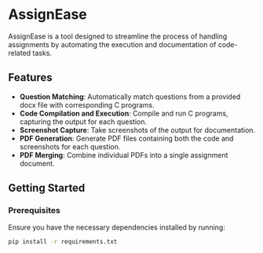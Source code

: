 # AssignEase

AssignEase is a tool designed to streamline the process of handling assignments by automating the execution and documentation of code-related tasks.

## Features
- **Question Matching**: Automatically match questions from a provided docx file with corresponding C programs.
- **Code Compilation and Execution**: Compile and run C programs, capturing the output for each question.
- **Screenshot Capture**: Take screenshots of the output for documentation.
- **PDF Generation**: Generate PDF files containing both the code and screenshots for each question.
- **PDF Merging**: Combine individual PDFs into a single assignment document.

## Getting Started

### Prerequisites
Ensure you have the necessary dependencies installed by running:
```bash
pip install -r requirements.txt
```
